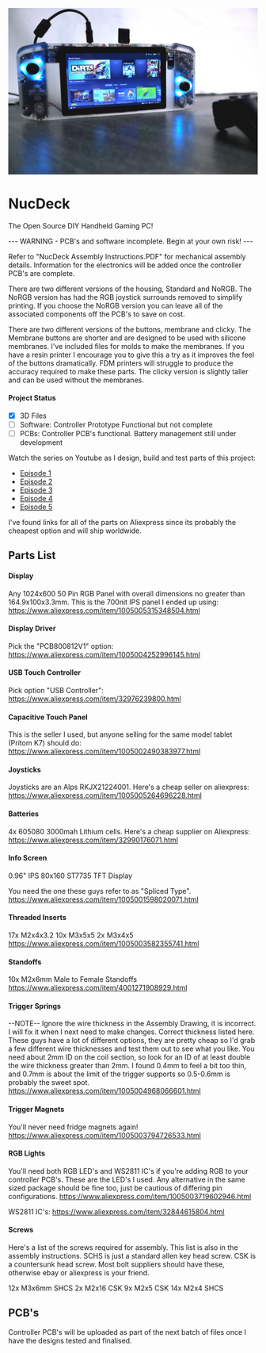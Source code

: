![Alt text](Title.jpg "NucDeck")

# NucDeck
The Open Source DIY Handheld Gaming PC!

 --- WARNING - PCB's and software incomplete. Begin at your own risk! ---

Refer to "NucDeck Assembly Instructions.PDF" for mechanical assembly details. Information for the electronics will be added once the controller PCB's are complete.

There are two different versions of the housing, Standard and NoRGB. The NoRGB version has had
the RGB joystick surrounds removed to simplify printing. If you choose the NoRGB version you can leave all of the 
associated components off the PCB's to save on cost.

There are two different versions of the buttons, membrane and clicky. The Membrane buttons are shorter and are
designed to be used with silicone membranes. I've included files for molds to make the membranes. If you have a resin printer
I encourage you to give this a try as it improves the feel of the buttons dramatically. FDM printers will struggle to produce the accuracy required to make these parts. The clicky version is slightly taller and can be used without the membranes.

#### Project Status
- [x] 3D Files
- [ ] Software: Controller Prototype Functional but not complete
- [ ] PCBs: Controller PCB's functional. Battery management still under development

Watch the series on Youtube as I design, build and test parts of this project:
- [Episode 1](https://youtu.be/xVYYCx3Qt4Y)
- [Episode 2](https://youtu.be/nOXd3axX4fw)
- [Episode 3](https://youtu.be/yHMnScoKIOE)
- [Episode 4](https://youtu.be/rP_sMztufNs)
- [Episode 5](https://youtu.be/sQocfy4pwIQ)

I've found links for all of the parts on Aliexpress since its probably the cheapest option and will ship worldwide.

## Parts List

#### Display

Any 1024x600 50 Pin RGB Panel with overall dimensions no greater than 164.9x100x3.3mm.
This is the 700nit IPS panel I ended up using: https://www.aliexpress.com/item/1005005315348504.html

#### Display Driver

Pick the "PCB800812V1" option:
https://www.aliexpress.com/item/1005004252996145.html

#### USB Touch Controller

Pick option "USB Controller":
https://www.aliexpress.com/item/32976239800.html

#### Capacitive Touch Panel

This is the seller I used, but anyone selling for the same model tablet (Pritom K7) should do:
https://www.aliexpress.com/item/1005002490383977.html

#### Joysticks

Joysticks are an Alps RKJX21224001. Here's a cheap seller on aliexpress:
https://www.aliexpress.com/item/1005005264696228.html

#### Batteries

4x 605080 3000mah Lithium cells. Here's a cheap supplier on Aliexpress:
https://www.aliexpress.com/item/32990176071.html

#### Info Screen

0.96" IPS 80x160 ST7735 TFT Display

You need the one these guys refer to as "Spliced Type".
https://www.aliexpress.com/item/1005001598020071.html

#### Threaded Inserts

17x M2x4x3.2
10x M3x5x5
2x M3x4x5
https://www.aliexpress.com/item/1005003582355741.html

#### Standoffs

10x M2x6mm Male to Female Standoffs
https://www.aliexpress.com/item/4001271908929.html

#### Trigger Springs

--NOTE-- Ignore the wire thickness in the Assembly Drawing, it is incorrect. I will fix it when I next need to make changes. Correct thickness listed here.
These guys have a lot of different options, they are pretty cheap so I'd grab a few different wire thicknesses
and test them out to see what you like. You need about 2mm ID on the coil section, so look for an ID of at least double the wire
thickness greater than 2mm. I found 0.4mm to feel a bit too thin, and 0.7mm is about the limit of the trigger supports so 0.5-0.6mm is probably the sweet spot.
https://www.aliexpress.com/item/1005004968066601.html

#### Trigger Magnets

You'll never need fridge magnets again!
https://www.aliexpress.com/item/1005003794726533.html

#### RGB Lights

You'll need both RGB LED's and WS2811 IC's if you're adding RGB to your controller PCB's.
These are the LED's I used. Any alternative in the same sized package should be fine too, just be cautious of
differing pin configurations.
https://www.aliexpress.com/item/1005003719602946.html

WS2811 IC's:
https://www.aliexpress.com/item/32844615804.html

#### Screws

Here's a list of the screws required for assembly. This list is also in the assembly instructions. SCHS is just a standard allen key head screw. CSK is a countersunk head screw. Most bolt suppliers should have these, otherwise ebay or aliexpress is your friend.

12x M3x6mm SHCS
2x M2x16 CSK
9x M2x5 CSK
14x M2x4 SHCS


## PCB's

Controller PCB's will be uploaded as part of the next batch of files once I have the designs tested and finalised.

